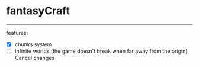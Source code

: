 # fantasyCraft

---

features:
- [x] chunks system
- [ ] infinite worlds (the game doesn't break when far away from the origin)
Cancel changes
